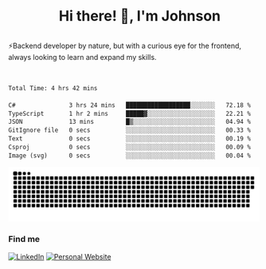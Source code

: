 <div id="user-content-toc">
  <ul align="center">
    <summary><h1 style="display: inline-block">Hi there! 👋, I'm Johnson</h1></summary>
  </ul>
</div>

⚡Backend developer by nature, but with a curious eye for the frontend, always looking to learn and expand my skills.

<br>


<!--START_SECTION:waka-->

```txt
Total Time: 4 hrs 42 mins

C#               3 hrs 24 mins   ██████████████████░░░░░░░   72.18 %
TypeScript       1 hr 2 mins     █████▓░░░░░░░░░░░░░░░░░░░   22.21 %
JSON             13 mins         █▒░░░░░░░░░░░░░░░░░░░░░░░   04.94 %
GitIgnore file   0 secs          ░░░░░░░░░░░░░░░░░░░░░░░░░   00.33 %
Text             0 secs          ░░░░░░░░░░░░░░░░░░░░░░░░░   00.19 %
Csproj           0 secs          ░░░░░░░░░░░░░░░░░░░░░░░░░   00.09 %
Image (svg)      0 secs          ░░░░░░░░░░░░░░░░░░░░░░░░░   00.04 %
```

<!--END_SECTION:waka-->

<picture>
  <source  srcset="https://github.com/joshwambere/joshwambere/blob/output/github-contribution-grid-snake-dark.svg?palette=github-dark">
  <source  srcset="https://github.com/joshwambere/joshwambere/blob/output/github-contribution-grid-snake.svg">
  <img alt="github contribution grid snake animation" src="https://github.com/joshwambere/joshwambere/blob/output/github-contribution-grid-snake.svg">
</picture>

### Find me
<a href="https://www.linkedin.com/in/dusabe-johnson" target="_blank"><img src="https://img.shields.io/badge/LinkedIn-%230077B5.svg?&style=flat&logo=linkedin&logoColor=white" alt="LinkedIn"></a>
‎‎ [![Personal Website](https://img.shields.io/badge/visit-Johnsonis.me-blue)](https://johnsonis.me/)
